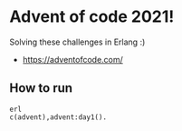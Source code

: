 # Advent of code 2021!

Solving these challenges in Erlang :)
- https://adventofcode.com/

## How to run

```
erl
c(advent),advent:day1().
```

